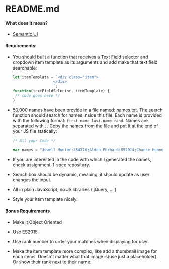 # README.md

#### What does it mean?

- [Semantic UI](http://semantic-ui.com/modules/search.html)

#### Requirements:

- You should built a function that receives a Text Field selector and dropdown item template as its arguments and add make that text field searchable:

  ```javascript
  let itemTemplate = `<div class="item">
  					</div>
  					`;
  function(textFieldSelector, itemTemplate) {
   /* code goes here */  
  }
  ```

- 50,000 names have been provide in a file named: [names.txt](https://github.com/web-advanced-fall-2016/assignment-1-spec/raw/master/names.txt). The search function should search for names inside this file. Each name is provided with the following format: `first-name last-name:rand`. Names are separated with `;`. Copy the names from the file and put it at the end of your JS file statically:

  ```javascript
  /* All your Code */

  var names = "Jewell Munter:854370;Alden Ehrhard:852014;Chance Hunnewell:158189;Adriana Geffers:17473;Celia Schnieders:746599;Corliss Denk:791623;Sally Zehnpfennig:185749;Jayme Behrends:462289;Jesica Farmsworth:720507;Laree Chime:822125;Henrietta Chandsawangbh:400455;Regine Criado:593497;Louann Rull:437496;Raylene Bodell:230709;Lenora Heidorn:84678;Terica Bacote:53904;Dena Picket:584555;Laurie Arambuia:912065;Freeda Barbar:725347;Arlena Blenden:512319;Toshia Siaperas:623512;Randell Hassig:117809;Denise Litsey:461117;Ron Blankenbecler:147578;Quincy Wileman:626921;Cherish Patz:744193;Burma Erskin:5184;Arron Bulfer:803810;Tiny Pokorski:482737;Mitzie Hadef:253250;Genie Malys:421633;Robbin Steenburg:356368;Delsie Gallegos:76374;Kaycee Leone:924465;Lorna Komar:474375;Joie Warf:448658;Zana Philpot:710606;Caroline Koles:87033;Joey Heine:740998;Pilar Gividen:714223;Kesha Rushforth:157566;Phebe Yournet:979838;Casimira Wohlenhaus:244810;Glenda Prestridge:466791;Bianca Derienzo:510015;Earnest Lapage:888249;Argentina Arnoux:672254;Elva Wieto:786812;Tomi Kirgan:684709;Jacquelynn Drader:666873;Robert Dasen:449309;";
  ```

- If you are interested in the code with which I generated the names, check assignment-1-spec repository.

- Search box should be dynamic, meaning, it should update as user changes the input.

- All in plain JavaScript, no JS libraries ( jQuery, ... )


- Style your item template nicely.




#### Bonus Requirements

* Make it Object Oriented

* Use ES2015.

* Use rank number to order your matches when displaying for user.

* Make the item template more complex, like add a thumbnail image for each items. Doesn't matter what that image is(use just a placeholder). Or show their rank next to their name.

  ​

